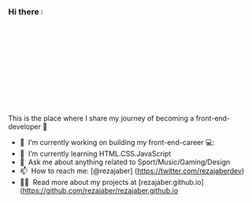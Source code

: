 ### Hi there <a href="https://www.rezjaber.dev/"><img src="https://media.giphy.com/media/hvRJCLFzcasrR4ia7z/giphy.gif" width="5%"></a>
This is the place where I share my journey of becoming a front-end-developer :rofl:

- 🔭 &nbsp;I’m currently working on building my front-end-career 💻:
- 🌱 &nbsp;I’m currently learning HTML.CSS.JavaScript
- 💬 &nbsp;Ask me about anything related to Sport/Music/Gaming/Design
- 📫 &nbsp;How to reach me: [@rezajaber] (https://twitter.com/rezajaberdev)</a>
- 👨‍💻 &nbsp;Read more about my projects at [rezajaber.github.io] (https://github.com/rezajaber/rezajaber.github.io

<!---
rezajaber/rezajaber is a ✨ special ✨ repository because its `README.md` (this file) appears on your GitHub profile.
You can click the Preview link to take a look at your changes.
--->
